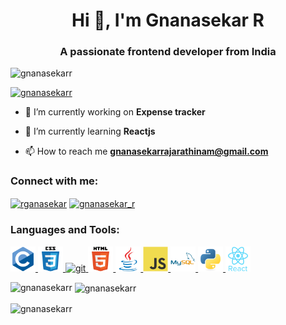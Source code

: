 <h1 align="center">Hi 👋, I'm Gnanasekar R</h1>
<h3 align="center">A passionate frontend developer from India</h3>

<p align="left"> <img src="https://komarev.com/ghpvc/?username=gnanasekarr&label=Profile%20views&color=0e75b6&style=flat" alt="gnanasekarr" /> </p>

<p align="left"> <a href="https://github.com/ryo-ma/github-profile-trophy"><img src="https://github-profile-trophy.vercel.app/?username=gnanasekarr" alt="gnanasekarr" /></a> </p>

- 🔭 I’m currently working on **Expense tracker**

- 🌱 I’m currently learning **Reactjs**

- 📫 How to reach me **gnanasekarrajarathinam@gmail.com**

<h3 align="left">Connect with me:</h3>
<p align="left">
<a href="https://linkedin.com/in/rganasekar" target="blank"><img align="center" src="https://raw.githubusercontent.com/rahuldkjain/github-profile-readme-generator/master/src/images/icons/Social/linked-in-alt.svg" alt="rganasekar" height="30" width="40" /></a>
<a href="https://www.leetcode.com/gnanasekar_r" target="blank"><img align="center" src="https://raw.githubusercontent.com/rahuldkjain/github-profile-readme-generator/master/src/images/icons/Social/leet-code.svg" alt="gnanasekar_r" height="30" width="40" /></a>
</p>

<h3 align="left">Languages and Tools:</h3>
<p align="left"> <a href="https://www.cprogramming.com/" target="_blank" rel="noreferrer"> <img src="https://raw.githubusercontent.com/devicons/devicon/master/icons/c/c-original.svg" alt="c" width="40" height="40"/> </a> <a href="https://www.w3schools.com/css/" target="_blank" rel="noreferrer"> <img src="https://raw.githubusercontent.com/devicons/devicon/master/icons/css3/css3-original-wordmark.svg" alt="css3" width="40" height="40"/> </a> <a href="https://git-scm.com/" target="_blank" rel="noreferrer"> <img src="https://www.vectorlogo.zone/logos/git-scm/git-scm-icon.svg" alt="git" width="40" height="40"/> </a> <a href="https://www.w3.org/html/" target="_blank" rel="noreferrer"> <img src="https://raw.githubusercontent.com/devicons/devicon/master/icons/html5/html5-original-wordmark.svg" alt="html5" width="40" height="40"/> </a> <a href="https://www.java.com" target="_blank" rel="noreferrer"> <img src="https://raw.githubusercontent.com/devicons/devicon/master/icons/java/java-original.svg" alt="java" width="40" height="40"/> </a> <a href="https://developer.mozilla.org/en-US/docs/Web/JavaScript" target="_blank" rel="noreferrer"> <img src="https://raw.githubusercontent.com/devicons/devicon/master/icons/javascript/javascript-original.svg" alt="javascript" width="40" height="40"/> </a> <a href="https://www.mysql.com/" target="_blank" rel="noreferrer"> <img src="https://raw.githubusercontent.com/devicons/devicon/master/icons/mysql/mysql-original-wordmark.svg" alt="mysql" width="40" height="40"/> </a> <a href="https://www.python.org" target="_blank" rel="noreferrer"> <img src="https://raw.githubusercontent.com/devicons/devicon/master/icons/python/python-original.svg" alt="python" width="40" height="40"/> </a> <a href="https://reactjs.org/" target="_blank" rel="noreferrer"> <img src="https://raw.githubusercontent.com/devicons/devicon/master/icons/react/react-original-wordmark.svg" alt="react" width="40" height="40"/> </a> </p>

<p><img align="left" src="https://github-readme-stats.vercel.app/api/top-langs?username=gnanasekarr&show_icons=true&locale=en&layout=compact" alt="gnanasekarr" /></p>

<p>&nbsp;<img align="center" src="https://github-readme-stats.vercel.app/api?username=gnanasekarr&show_icons=true&locale=en" alt="gnanasekarr" /></p>

<p><img align="center" src="https://github-readme-streak-stats.herokuapp.com/?user=gnanasekarr&" alt="gnanasekarr" /></p>
